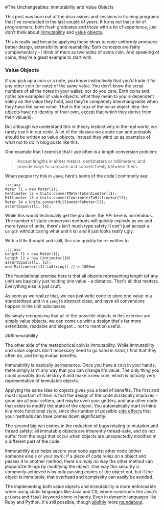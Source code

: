 <!--
~~~
title: "The Unchangeables: Immutability and Value Objects"
slug: /immutability-and-value-objects
date: 2011-12-07
publish: yes
tags: [programming, punditry, OOP]
~~~
-->

#The Unchangeables: Immutability and Value Objects

This post was born out of the discussions and sessions in training programs that I've conducted in the last couple of years. It turns out that a lot of programmers, both fresh graduates and those with a lot of experience, just don't think about [immutability][im] and [value][vo1] [objects][vo2]. 

This is really sad because applying these ideas to code uniformly produces better design, extensibility and readability. Both concepts are fairly complementary - I think of them as two sides of same coin. And speaking of coins, they're a great example to start with. 

### Value Objects 

If you pick up a coin or a note, you know instinctively that you'd trade it for any other coin (or note) of the same value. You don't know the serial numbers of all the notes in your wallet, nor do you care. Both coins and notes are examples of value objects: what they mean to you is dependent solely on the value they hold, and they're completely interchangeable when they have the same value. That is the crux of the value object idea: the objects have no identity of their own, except that which they derive from their value(s). 

But although we understand this in theory instinctively in the real world, we rarely use it in our code. A lot of the classes we create can and probably should be written as value objects, instead they wind up as examples of what not to do in blog posts like this. 

One example that I exercise that I use often is a length conversion problem:

> Accept lengths in either meters, centimeters or millimeters, and provide ways to compare and convert freely between them. 

When people try this in Java, here's some of the code I commonly see:

    :::java
    Meter l1 = new Meter(1);
    Centimeter l2 = Units.convertMeterToCentimeter(l1);
    Millimeter l3 = Units.convertCentimeterToMillimeter(l2);
    Meter l4 = Units.convertMillimeterToMeter(l3);
    assertEquals(l1, l4);

While this would technically get the job done, the API here is horrendous. The number of static conversion methods will quickly explode as we add more types of units, there's isn't much type safety (I can't just accept a `Length` without caring what unit it is) and it just looks really ugly. 

With a little thought and skill, this can quickly be re-written to

    :::java
    Length l1 = new Meter(1);
    Length l2 = new Centimeter(10)
    assertEquals(l1, l2);
    new Millimeter(l1).toString() //-> 1000mm 

The foundational premise here is that all objects representing length (of any unit) are basically just holding one value - a distance. That's all that matters. Everything else is just cruft. 

As soon as we realize that, we can just write code to store one value in a standardized unit in a `Length` abstract class, and have all conversions happen in the unit subclasses. 

By simply recognizing that all of the possible objects in this exercise are simply value objects, we can come up with a design that's far more extendable, readable and elegant… not to mention useful. 


###Immutability

The other side of the metaphorical coin is immutability. While immutability and value objects don't necessary need to go hand in hand, I find that they often do, and bring mutual benefits. 

Immutability is basically permanence. Once you have a coin in your hands, there simply isn't any way that you can change it's value. The only thing you could possibly do is destroy it and make a new coin, which is actually very representative of immutable objects. 

Applying the same idea to objects gives you a load of benefits. The first and most important of them is that the design of the code drastically improves - gone are all your setters, and maybe even your getters, and any other code that exists to modify the state of the object. You automatically start in think in a more functional style, since the number of possible [side effects][side-effects] that your methods can have comes down significantly. 

The second big win comes in the reduction of bugs relating to mutation and thread safety: all immutable objects are inherently thread-safe, and do not suffer from the bugs that occur when objects are unexpectedly modified in a different part of the code. 

Immutability also helps secure your code against other code (either someone else's or your own): if a piece of code relies on a object and passes it to another method, there's simply no way the other method can jeopardize things by modifying the object. One way this security is commonly achieved is by only passing copies of the object out, but if the object is immutable, that overhead and complexity can easily be avoided. 

The implementing both value objects and immutability is more enforceable when using static languages like Java and C#, where constructs like Java's `private` and `final` keyword come in handy. Even in dynamic languages like Ruby and Python, it's still possible, though [slightly][ruby-accessors] more [roundabout][python-property]. 



[vo1]: http://domaindrivendesign.org/node/135
[vo2]: http://devlicio.us/blogs/casey/archive/2009/02/13/ddd-entities-and-value-objects.aspx
[im]: http://en.wikipedia.org/wiki/Immutable_object
[side-effects]: http://en.wikipedia.org/wiki/Side_effect_(computer_science)
[ruby-accessors]: http://www.rubyist.net/~slagell/ruby/accessors.html
[python-property]: http://docs.python.org/library/functions.html#property
